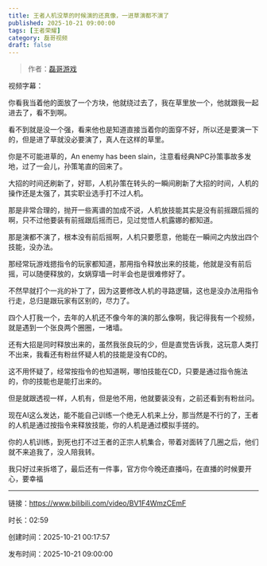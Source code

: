 ```yaml
---
title: 王者人机没草的时候演的还真像，一进草演都不演了
published: 2025-10-21 09:00:00
tags: [王者荣耀]
category: 磊哥视频
draft: false
---
```



> 作者：[磊哥游戏](https://space.bilibili.com/268941858)

视频字幕：

你看我当着他的面放了一个方块，他就绕过去了，我在草里放一个，他就跟我一起进去了，看不到啊。

看不到就是没一个强，看来他也是知道直接当着你的面穿不好，所以还是要演一下的，但是进了草就没必要演了，真人在这样的草里。

你是不可能进草的，An enemy has been slain，注意看经典NPC孙策事故多发地，过了一会儿，孙策笔直的回来了。

大招的时间还刷新了，好耶，人机孙策在转头的一瞬间刷新了大招的时间，人机的操作还是太强了，其实职业选手打不过人机。

那是非常合理的，抛开一些离谱的加成不说，人机放技能其实是没有前摇跟后摇的啊，只不过他要装有前摇跟后摇而已，见过觉悟人机露娜的都知道。

那是演都不演了，根本没有前后摇啊，人机只要愿意，他能在一瞬间之内放出四个技能，没办法。

那经常玩游戏摁指令的玩家都知道，那用指令释放出来的技能，他就是没有前后摇，可以随便释放的，女娲穿墙一时半会也是很难修好了。

不然早就打个一兆的补丁了，因为这要修改人机的寻路逻辑，这也是没办法用指令行走，总归是跟玩家有区别的，尽力了。

四个人打我一个，去年的人机还不像今年的演的那么像啊，我记得我有一个视频，就是遇到一个张良两个圈圈，一堵墙。

还有大招是同时释放出来的，虽然我张良玩的少，但是直觉告诉我，这玩意人类打不出来，我看还有粉丝怀疑人机的技能是没有CD的。

这不用怀疑了，经常按指令的也知道啊，哪怕技能在CD，只要是通过指令施法的，你的技能也是能打出来的。

但是就跟透视一样，人机有，但是他不用，他就要装没有，之前还看到有粉丝问。

现在AI这么发达，能不能自己训练一个绝无人机来上分，那当然是不行的了，王者的人机是通过按指令来释放技能，你的人机是通过模拟手搓的。

你的人机训练，到死也打不过王者的正宗人机集合，带着对面转了几圈之后，他们就不来追我了，没人陪我转。

我只好过来拆塔了，最后还有一件事，官方你今晚还直播吗，在直播的时候要开心，要幸福

---

链接：https://www.bilibili.com/video/BV1F4WmzCEmF

时长：02:59

创建时间：2025-10-21 00:17:57

发布时间：2025-10-21 09:00:00
